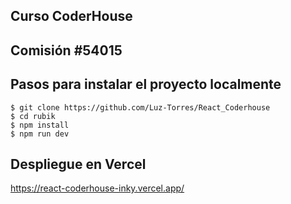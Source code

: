## Curso CoderHouse
## Comisión #54015

## Pasos para instalar el proyecto localmente

```
$ git clone https://github.com/Luz-Torres/React_Coderhouse
$ cd rubik
$ npm install
$ npm run dev
```

## Despliegue en Vercel
https://react-coderhouse-inky.vercel.app/
